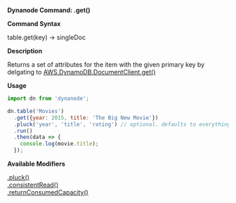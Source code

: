 **Dynanode Command: .get()**

**Command Syntax**

table.get(key) -> singleDoc

**Description**

Returns a set of attributes for the item with the given primary key by delgating to
[AWS.DynamoDB.DocumentClient.get()](http://docs.aws.amazon.com/AWSJavaScriptSDK/latest/AWS/DynamoDB/DocumentClient.html#get-property)

**Usage**

```javascript
import dn from 'dynanode';

dn.table('Movies')
  .get({year: 2015, title: 'The Big New Movie'})
  .pluck('year', 'title', 'rating') // optional. defaults to everything
  .run()
  .then(data => {
    console.log(movie.title);
  });
```

**Available Modifiers**

[.pluck()](/modifiers/pluck.md) <br>
[.consistentRead()](/params/consistentRead.md) <br>
[.returnConsumedCapacity()](/params/consumedCapacity.md)
